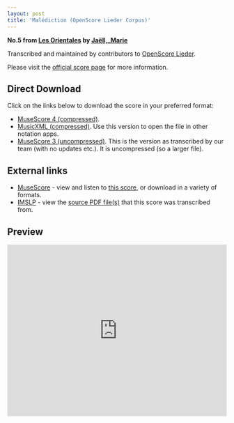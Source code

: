 ```yaml
---
layout: post
title: 'Malédiction (OpenScore Lieder Corpus)'
---
```


__No.5 from [Les Orientales](https://fourscoreandmore.org/openscore/lieder/Jaëll,_Marie/Les_Orientales/) by [Jaëll,_Marie](https://fourscoreandmore.org/openscore/lieder/Jaëll,_Marie)__

Transcribed and maintained by contributors to [OpenScore Lieder].

Please visit the [official score page] for more information.

[official score page]: https://musescore.com/openscore-lieder-corpus/scores/6217488
[OpenScore Lieder]: https://musescore.com/openscore-lieder-corpus

## Direct Download

Click on the links below to download the score in your preferred format:
- [MuseScore 4 (compressed)](https://github.com/openscore/lieder/blob/main/scores/Jaëll,_Marie/Les_Orientales/5_Malédiction/lc6217488.mscz?raw=true).
- [MusicXML (compressed)](https://github.com/openscore/lieder/blob/main/scores/Jaëll,_Marie/Les_Orientales/5_Malédiction/lc6217488.mxl?raw=true). Use this version to open the file in other notation apps.
- [MuseScore 3 (uncompressed)](https://github.com/openscore/lieder/blob/main/scores/Jaëll,_Marie/Les_Orientales/5_Malédiction/lc6217488.mscx?raw=true). This is the version as transcribed by our team (with no updates etc.). It is uncompressed (so a larger file).

## External links

- [MuseScore] - view and listen to [this score][MuseScore], or download in a variety of formats.
- [IMSLP] - view the [source PDF file(s)][IMSLP] that this score was transcribed from.

[MuseScore]: https://musescore.com/score/6217488
[IMSLP]: https://imslp.org/wiki/Special:ReverseLookup/632175

## Preview

<iframe width="100%" height="394" src="https://musescore.com/openscore-lieder-corpus/scores/6217488/embed" frameborder="0" allowfullscreen allow="autoplay; fullscreen"></iframe>
